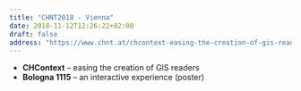 ```yaml
---
title: "CHNT2018 - Vienna"
date: 2018-11-12T12:26:22+02:00
draft: false
address: "https://www.chnt.at/chcontext-easing-the-creation-of-gis-readers/"
---
```


* **CHContext** – easing the creation of GIS readers
* **Bologna 1115** – an interactive experience (poster)
